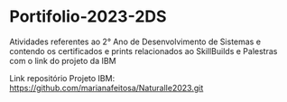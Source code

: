 # Portifolio-2023-2DS

Atividades referentes ao 2° Ano de Desenvolvimento de Sistemas e contendo os certificados e prints relacionados ao SkillBuilds e Palestras com o link do projeto da IBM

Link repositório Projeto IBM: https://github.com/marianafeitosa/Naturalle2023.git
